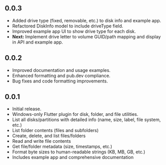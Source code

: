 ## 0.0.3

- Added drive type (fixed, removable, etc.) to disk info and example app.
- Refactored DiskInfo model to include driveType field.
- Improved example app UI to show drive type for each disk.
- **Next:** Implement drive letter to volume GUID/path mapping and display in API and example app.

## 0.0.2

- Improved documentation and usage examples.
- Enhanced formatting and pub.dev compliance.
- Bug fixes and code formatting improvements.

## 0.0.1

- Initial release.
- Windows-only Flutter plugin for disk, folder, and file utilities.
- List all disks/partitions with detailed info (name, size, label, file system, etc.)
- List folder contents (files and subfolders)
- Create, delete, and list files/folders
- Read and write file contents
- Get file/folder metadata (size, timestamps, etc.)
- Format byte sizes to human-readable strings (KB, MB, GB, etc.)
- Includes example app and comprehensive documentation
